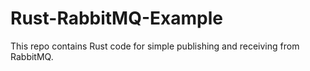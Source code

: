 # Rust-RabbitMQ-Example
This repo contains Rust code for simple publishing and receiving from RabbitMQ.

